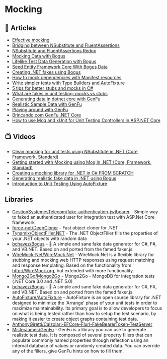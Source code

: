 # Mocking

## 📝 Articles

- [Effective mocking](https://cezarypiatek.github.io/post/effective-mocking/)
- [Bridging between NSubstitute and FluentAssertions](https://www.neovolve.com/2014/10/07/bridging-between-nsubstitute-and-fluentassertions/)
- [NSubstitute and FluentAssertions Redux](https://www.neovolve.com/2021/04/25/nsubstitute-and-fluentassertions-redux/)
- [Mocking Data with Bogus](https://dev.to/integerman/mocking-data-with-bogus-25ac)
- [Lifelike Test Data Generation with Bogus](http://dontcodetired.com/blog/post/Lifelike-Test-Data-Generation-with-Bogus)
- [Seed Entity Framework Core With Bogus Data](https://khalidabuhakmeh.com/seed-entity-framework-core-with-bogus)
- [Creating .NET fakes using Bogus](https://cmatskas.com/creating-net-fakes-using-bogus-2/)
- [How to mock dependencies with Manifest resources](https://www.code4it.dev/blog/mock-dependency-with-manifest-resources)
- [Write simpler tests with Type Builders and AutoFixture](https://canro91.github.io/2021/06/21/WriteSimplerTestsTypeBuilderAndAutoFixture/)
- [5 tips for better stubs and mocks in C#](https://canro91.github.io/2021/06/07/TipsForBetterStubsAndMocks/)
- [What are fakes in unit testing: mocks vs stubs](https://canro91.github.io/2021/05/24/WhatAreFakesInTesting/)
- [Generating data in dotnet core with GenFu](http://taswar.zeytinsoft.com/generating-data-in-dotnet-core-with-genfu/)
- [Realistic Sample Data with GenFu](https://www.davepaquette.com/archive/2015/11/15/realistic-sample-data-with-genfu.aspx)
- [Playing around with GenFu](https://asp.net-hacker.rocks/2016/01/27/playing-around-with-GenFu.html)
- [Brincando com GenFu .NET Core](https://dev.to/juniorporfirio/brincando-com-genfu-net-core-5gon)
- [How to use Moq and xUnit for Unit Testing Controllers in ASP.NET Core](https://www.hosting.work/aspnet-core-moq-xunit-unit-testing/)
## 📺 Videos
- [Clean mocking for unit tests using NSubstitute in .NET (Core, Framework, Standard)](https://www.youtube.com/watch?v=LcQYv0cBWk0)
- [Getting started with Mocking using Moq in .NET (Core, Framework, Standard)](https://www.youtube.com/watch?v=9ZvDBSQa_so)
- [Creating a mocking library for .NET in C# FROM SCRATCH](https://www.youtube.com/watch?v=9kEURoqHKZ0)
- [Generating realistic fake data in .NET using Bogus](https://www.youtube.com/watch?v=T9pwE1GAr_U)
- [Introduction to Unit Testing Using AutoFixture](https://www.youtube.com/watch?v=ivEke62spOg)

## Libraries
- [GestionSystemesTelecom/fake-authentication-jwtbearer](https://github.com/GestionSystemesTelecom/fake-authentication-jwtbearer/) - Simple way to faked an authenticated user for integration test with ASP.Net Core framework
- [force-net/DeepCloner](https://github.com/force-net/DeepCloner) - Fast object cloner for .NET
- [Tynamix/ObjectFiller.NET](https://github.com/Tynamix/ObjectFiller.NET/) - The .NET ObjectFiller fills the properties of your .NET objects with random data
- [bchavez/Bogus](https://github.com/bchavez/Bogus) - 📇 A simple and sane fake data generator for C#, F#, and VB.NET. Based on and ported from the famed faker.js.
- [WireMock-Net/WireMock.Net](https://github.com/WireMock-Net/WireMock.Net) - WireMock.Net is a flexible library for stubbing and mocking web HTTP responses using request matching and response templating. Based on the functionality from http://WireMock.org, but extended with more functionality.
- [Mongo2Go/Mongo2Go](https://github.com/Mongo2Go/Mongo2Go) - Mongo2Go - MongoDB for integration tests (.NET Core 3.0 and .NET 5.0)
- [bchavez/Bogus](https://github.com/bchavez/Bogus) - 📇 A simple and sane fake data generator for C#, F#, and VB.NET. Based on and ported from the famed faker.js.
- [AutoFixture/AutoFixture](https://github.com/AutoFixture/AutoFixture) - AutoFixture is an open source library for .NET designed to minimize the 'Arrange' phase of your unit tests in order to maximize maintainability. Its primary goal is to allow developers to focus on what is being tested rather than how to setup the test scenario, by making it easier to create object graphs containing test data.
- [AnthonyGiretti/Calzolari-EFCore-Flurl-FakeBearerToken-TestServer](https://github.com/AnthonyGiretti/Calzolari-EFCore-Flurl-FakeBearerToken-TestServer)
- [MisterJames/GenFu](https://github.com/MisterJames/GenFu) - GenFu is a library you can use to generate realistic test data. It is composed of several property fillers that can populate commonly named properties through reflection using an internal database of values or randomly created data. You can override any of the fillers, give GenFu hints on how to fill them.